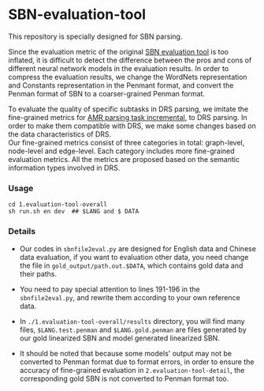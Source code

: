 # SBN-evaluation-tool
This repository is specially designed for SBN parsing.

Since the evaluation metric of the original [SBN evaluation tool](https://github.com/WPoelman/ud-boxer) is too inflated, it is difficult to detect the difference between the pros and cons of different neural network models in the evaluation results.
In order to compress the evaluation results, we change the WordNets representation and Constants representation in the Penmant format, and convert the Penman format of SBN to a coarser-grained Penman format.

To evaluate the quality of specific subtasks in DRS parsing, we imitate the fine-grained metrics for [AMR parsing task incremental](https://github.com/mdtux89/amr-evaluation), to DRS parsing. 
In order to make them compatible with DRS, we make some changes based on the data characteristics of DRS.  
Our fine-grained metrics consist of three categories in total: graph-level, node-level and edge-level. 
Each category includes more fine-grained evaluation metrics. All the metrics are proposed based on the semantic information types involved in DRS.


### Usage
```
cd 1.evaluation-tool-overall
sh run.sh en dev  ## $LANG and $ DATA
```
### Details

- Our codes in ```sbnfile2eval.py``` are designed for English data and Chinese data evaluation, if you want to evaluation other data, you need change the file in ```gold_output/path.out.$DATA```, which contains gold data and their paths. 

- You need to pay special attention to lines 191-196 in the ```sbnfile2eval.py```, and rewrite them according to your own reference data.

- In ```./1.evaluation-tool-overall/results``` directory, you will find many files, ```$LANG.test.penman``` and ```$LANG.gold.penman``` are files generated by our gold linearized SBN and model generated linearized SBN. 

- It should be noted that because some models' output may not be converted to Penman format due to format errors, in order to ensure the accuracy of fine-grained evaluation in ```2.evaluation-tool-detail```, the corresponding gold SBN is not converted to Penman format too.


